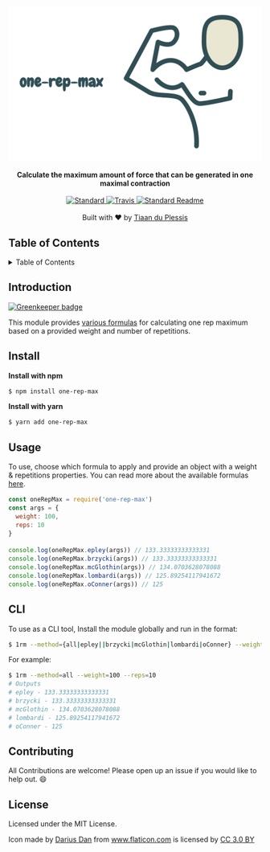 <div align="center">
  <img src="media/banner.png" alt="one-rep-max">
</div>
<br>
<div align="center">
  <strong>Calculate the maximum amount of force that can be generated in one maximal contraction</strong>
</div>
<br>
<div align="center">
    <a href="https://github.com/feross/standard">
      <img src="https://img.shields.io/badge/code%20style-standard-brightgreen.svg?style=flat-square" alt="Standard" />
    </a>
    <a href="https://travis-ci.org/tiaanduplessis/get-them-args">
      <img src="https://img.shields.io/travis/tiaanduplessis/one-rep-max/master.svg?style=flat-square" alt="Travis" />
    </a>
    <a href="https://github.com/RichardLitt/standard-readme)">
      <img src="https://img.shields.io/badge/standard--readme-OK-green.svg?style=flat-square" alt="Standard Readme" />
    </a>
  </div>
</div>
<br>
<div align="center">
  Built with ❤︎ by <a href="http://tiaanduplessis.co.za">Tiaan du Plessis</a>
</div>

<h2>Table of Contents</h2>
<details>
  <summary>Table of Contents</summary>
  <li><a href="#introduction">Introduction</a></li>
  <li><a href="#install">Install</a></li>
  <li><a href="#usage">Usage</a></li>
  <li><a href="#cli">CLI</a></li>
  <li><a href="#contribute">Contribute</a></li>
  <li><a href="#license">License</a></li>
</details>

## Introduction

[![Greenkeeper badge](https://badges.greenkeeper.io/tiaanduplessis/one-rep-max.svg)](https://greenkeeper.io/)

This module provides [various formulas](https://en.wikipedia.org/wiki/One-repetition_maximum#Calculating_1RM) for calculating one rep maximum based on a provided weight and number of repetitions.

## Install

**Install with npm**

```sh
$ npm install one-rep-max
```

**Install with yarn**

```sh
$ yarn add one-rep-max
```

## Usage

To use, choose which formula to apply and provide an object with a weight & repetitions properties.
You can read more about the available formulas [here](https://en.wikipedia.org/wiki/One-repetition_maximum#Calculating_1RM).

```js
const oneRepMax = require('one-rep-max')
const args = {
  weight: 100,
  reps: 10
}

console.log(oneRepMax.epley(args)) // 133.33333333333331
console.log(oneRepMax.brzycki(args)) // 133.33333333333331
console.log(oneRepMax.mcGlothin(args)) // 134.0703628078088
console.log(oneRepMax.lombardi(args)) // 125.89254117941672
console.log(oneRepMax.oConner(args)) // 125

```

## CLI

To use as a CLI tool, Install the module globally and run in the format:
```sh
$ 1rm --method={all|epley||brzycki|mcGlothin|lombardi|oConner} --weight={quite obvious} --reps={quite obvious}
```

For example:
```sh
$ 1rm --method=all --weight=100 --reps=10
# Outputs
# epley - 133.33333333333331
# brzycki - 133.33333333333331
# mcGlothin - 134.0703628078088
# lombardi - 125.89254117941672
# oConner - 125
```

## Contributing

All Contributions are welcome! Please open up an issue if you would like to help out. :smile:

## License

Licensed under the MIT License.

Icon made by <a href="http://www.flaticon.com/authors/darius-dan" title="Darius Dan">Darius Dan</a> from <a href="http://www.flaticon.com" title="Flaticon">www.flaticon.com</a> is licensed by <a href="http://creativecommons.org/licenses/by/3.0/" title="Creative Commons BY 3.0" target="_blank">CC 3.0 BY</a>